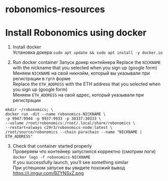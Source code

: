 # robonomics-resources

# Install Robonomics using docker

1. Install docker  
   Установка докера
`sudo apt update && sudo apt install -y docker.io`

2. Run docker container
   Запуск докер контейнера
Replace the `NICKNAME` with the nickname that you selected when you sign up (google form)  
Меняем `NICKNAME` на свой никнэйм, который вы указывали при регистрации в гугл форме  
Replace the `ETH_ADDRESS` with the ETH address that you selected when you sign up (google form)  
Меняем `ETH_ADDRESS` на свой адрес, который указывали при регистрации  

```
mkdir ~/robonomics; \
docker run -dit --name robonomics-NICKNAME \
-p 9947:9944 -p 9937:9933 -p 30337:30333 \
--volume /root/robonomics:/root/.local/share/robonomics \
--restart=always c29r3/robonomics-node:latest \
/root/source/robonomics --chain parachain --name "NICKNAME | ETH_ADDRESS"
```

3. Check that container started properly  
Проверяем что контейнер запустился корректно (смотрим логи)  
`docker logs -f robonomics-NICKNAME`  
If you successfully launch, you'll see something similar  
При успешном запуске вы увидите похожий вывод  
https://i.imgur.com/BZYNSxZ.png
